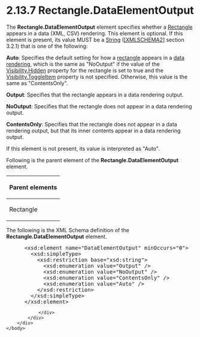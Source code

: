<html dir="LTR" xmlns:mshelp="http://msdn.microsoft.com/mshelp" xmlns:ddue="http://ddue.schemas.microsoft.com/authoring/2003/5" xmlns:xlink="http://www.w3.org/1999/xlink" xmlns:tool="http://www.microsoft.com/tooltip">
    <head>
        <meta http-equiv="Content-Type" content="text/html; CHARSET=utf-8"></meta>
        <meta name="save" content="history"></meta>
        <title>2.13.7 Rectangle.DataElementOutput</title>
        <xml>
            <mshelp:toctitle title="2.13.7 Rectangle.DataElementOutput"></mshelp:toctitle>
            <mshelp:rltitle title="[MS-RDL]: Rectangle.DataElementOutput"></mshelp:rltitle>
            <mshelp:keyword index="A" term="d732eb42-cd29-4111-93fc-c0f62c5eea69"></mshelp:keyword>
            <mshelp:attr name="DCSext.ContentType" value="open specification"></mshelp:attr>
            <mshelp:attr name="AssetID" value="d732eb42-cd29-4111-93fc-c0f62c5eea69"></mshelp:attr>
            <mshelp:attr name="TopicType" value="kbRef"></mshelp:attr>
            <mshelp:attr name="DCSext.Title" value="[MS-RDL]: Rectangle.DataElementOutput" />
        </xml>
    </head>
    <body>
        <div id="header">
            <h1 class="heading">2.13.7 Rectangle.DataElementOutput</h1>
        </div>
        <div id="mainSection">
            <div id="mainBody">
                <div id="allHistory" class="saveHistory"></div>
                <div id="sectionSection0" class="section" name="collapseableSection">
                    

<p>The <b>Rectangle.DataElementOutput</b> element specifies
whether a <a href="e36a41ea-aeaf-45cc-969e-8ab1e380882c.htm">Rectangle</a>
appears in a data (XML, CSV) rendering. This element is optional. If this
element is present, its value MUST be a <a href="1ed81ef3-a683-45e3-aaad-bd2bbe71bc3d.htm">String</a> (<a href="https://go.microsoft.com/fwlink/?LinkId=90610">[XMLSCHEMA2]</a> section
3.2.1) that is one of the following:</p>

<p><b>Auto</b>: Specifies the default setting for how a <a href="b2482b3f-74ab-4ca8-a9e5-c07955011743.htm#gt_1b991a2c-d0bf-4433-bc39-587c09d556a8">rectangle</a> appears in a <a href="b2482b3f-74ab-4ca8-a9e5-c07955011743.htm#gt_9069c206-b9e9-4374-a7ee-50faf5def25b">data rendering</a>, which is
the same as &quot;NoOutput&quot; if the value of the <a href="7b643798-b8f4-4f1d-8f77-7e3626e58270.htm">Visibility.Hidden</a> property
for the rectangle is set to true and the <a href="c8d65dad-7679-4ef7-8d8c-dc7cffdfd32e.htm">Visibility.ToggleItem</a>
property is not specified. Otherwise, this value is the same as
&quot;ContentsOnly&quot;.</p>

<p><b>Output</b>: Specifies that the rectangle appears
in a data rendering output.</p>

<p><b>NoOutput</b>: Specifies that the rectangle does
not appear in a data rendering output.</p>

<p><b>ContentsOnly</b>: Specifies that the rectangle
does not appear in a data rendering output, but that its inner contents appear
in a data rendering output.</p>

<p>If this element is not present, its value is interpreted as
&quot;Auto&quot;.</p>

<p>Following is the parent element of the <b>Rectangle.DataElementOutput</b>
element. </p>

<table>
 <thead>
  <tr>
   <th>
   <p>Parent elements</p>
   </th>
  </tr>
 </thead>
 <tr>
  <td>
  <p>Rectangle</p>
  </td>
 </tr>
</table>

<p>The following is the XML Schema definition of the <b>Rectangle.DataElementOutput</b>
element.</p>

<dl>
<dd>
<div><pre> &lt;xsd:element name=&quot;DataElementOutput&quot; minOccurs=&quot;0&quot;&gt;
   &lt;xsd:simpleType&gt;
     &lt;xsd:restriction base=&quot;xsd:string&quot;&gt;
       &lt;xsd:enumeration value=&quot;Output&quot; /&gt;
       &lt;xsd:enumeration value=&quot;NoOutput&quot; /&gt;
       &lt;xsd:enumeration value=&quot;ContentsOnly&quot; /&gt;
       &lt;xsd:enumeration value=&quot;Auto&quot; /&gt;
     &lt;/xsd:restriction&gt;
   &lt;/xsd:simpleType&gt;
 &lt;/xsd:element&gt;
</pre></div>
</dd></dl>


                </div>
            </div>
        </div>
    </body>
</html>